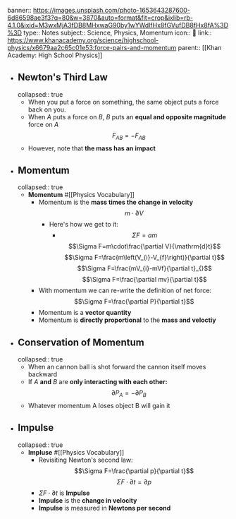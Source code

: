 banner:: https://images.unsplash.com/photo-1653643287600-6d86598ae3f3?q=80&w=3870&auto=format&fit=crop&ixlib=rb-4.1.0&ixid=M3wxMjA3fDB8MHxwaG90by1wYWdlfHx8fGVufDB8fHx8fA%3D%3D
type:: Notes
subject:: Science, Physics, Momentum
icon:: 🍎
link:: https://www.khanacademy.org/science/highschool-physics/x6679aa2c65c01e53:force-pairs-and-momentum
parent:: [[Khan Academy: High School Physics]]

- ## Newton's Third Law
  collapsed:: true
	- When you put a force on something, the same object puts a force back on you.
	- When $A$ puts a force on $B$, $B$ puts an **equal and opposite magnitude** force on $A$
	  $$F_{AB}=-F_{AB}$$
	- However, note that **the mass has an impact**
- ## Momentum
  collapsed:: true
	- **Momentum** #[[Physics Vocabulary]]
		- Momentum is the **mass times the change in velocity**
		  $$m\cdot\partial V$$
			- Here's how we get to it:
				- $$\Sigma F=am$$
				  $$\Sigma F=m\cdot\frac{\partial V}{\mathrm{d}t}$$
				  $$\Sigma F=\frac{m\left(V_{i}-V_{f}\right)}{\partial t}$$
				  $$\Sigma F=\frac{mV_{i}-mVf}{\partial t}_{}$$
				  $$\Sigma F=\frac{\partial mv}{\partial t}$$
		- With momentum we can re-write the definition of net force:
		  $$\Sigma F=\frac{\partial P}{\partial t}$$
		- Momentum is a **vector quantity**
		- Momentum is **directly proportional** to the **mass and veloctiy**
- ## Conservation of Momentum
  collapsed:: true
	- When an cannon ball is shot forward the cannon itself moves backward
	- If $A$ **and** $B$ are **only interacting with each other:**
	  $${\partial P_{A}}=-{\partial P_{B}}$$
	- Whatever momentum A loses object B will gain it
- ## Impulse
  collapsed:: true
	- **Impluse** #[[Physics Vocabulary]]
		- Revisiting Newton's second law:
		  $$\Sigma F=\frac{\partial p}{\partial t}$$
		  $$\Sigma F\cdot\partial t=\partial p$$
		- $\Sigma F\cdot\partial t$ is **Impulse**
		- **Impulse** is the **change in velocity**
		- **Impulse** is measured in **Newtons per second**